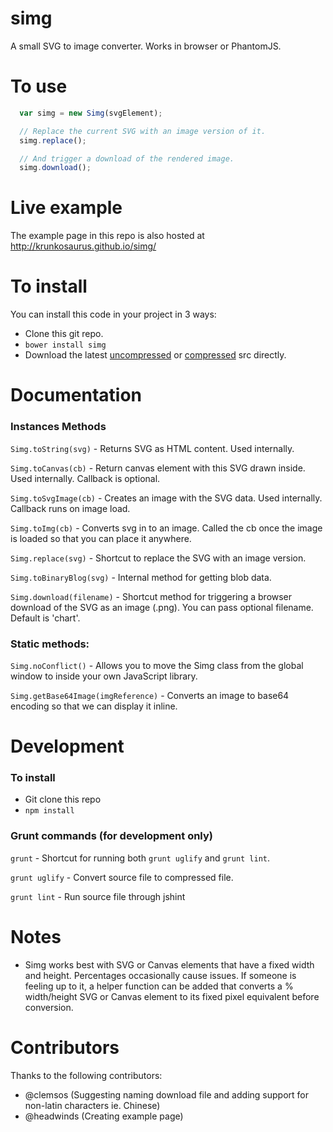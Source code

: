 simg
====

A small SVG to image converter.  Works in browser or PhantomJS.

# To use

```javascript
  var simg = new Simg(svgElement);

  // Replace the current SVG with an image version of it.
  simg.replace();

  // And trigger a download of the rendered image.
  simg.download();
  ```

# Live example

The example page in this repo is also hosted at http://krunkosaurus.github.io/simg/

# To install

You can install this code in your project in 3 ways:

- Clone this git repo.
- `bower install simg`
- Download the latest [uncompressed](https://raw.githubusercontent.com/krunkosaurus/simg/v1.1.0/src/simg.js) or [compressed](https://raw.githubusercontent.com/krunkosaurus/simg/v1.1.0/dist/simg.min.js) src directly.

# Documentation

### Instances Methods

`Simg.toString(svg)` - Returns SVG as HTML content. Used internally.

`Simg.toCanvas(cb)` - Return canvas element with this SVG drawn inside. Used internally. Callback is optional.

`Simg.toSvgImage(cb)` - Creates an image with the SVG data. Used internally.  Callback runs on image load.

`Simg.toImg(cb)` - Converts svg in to an image. Called the cb once the image is loaded so that you can place it anywhere.

`Simg.replace(svg)` - Shortcut to replace the SVG with an image version.

`Simg.toBinaryBlog(svg)` - Internal method for getting blob data.

`Simg.download(filename)` - Shortcut method for triggering a browser download of the SVG as an image (.png). You can pass optional filename. Default is 'chart'.

### Static methods:

`Simg.noConflict()` - Allows you to move the Simg class from the global window to inside your own JavaScript library.

`Simg.getBase64Image(imgReference)` - Converts an image to base64 encoding so that we can display it inline.

# Development

### To install

- Git clone this repo
- `npm install`

### Grunt commands (for development only)

`grunt` - Shortcut for running both `grunt uglify` and `grunt lint`.

`grunt uglify` - Convert source file to compressed file.

`grunt lint` - Run source file through jshint

# Notes

- Simg works best with SVG or Canvas elements that have a fixed width and height.  Percentages occasionally cause issues.  If someone is feeling up to it, a helper function can be added that converts a % width/height SVG or Canvas element to its fixed pixel equivalent before conversion.

# Contributors

Thanks to the following contributors:

- @clemsos (Suggesting naming download file and adding support for non-latin characters ie. Chinese)
- @headwinds (Creating example page)
